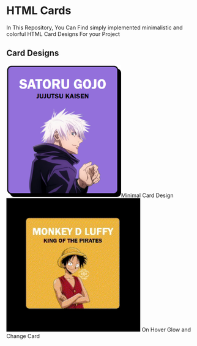 
# HTML Cards

In This Repository, You Can Find simply implemented minimalistic and colorful HTML Card Designs For your Project 


## Card Designs

<p float="center" >
    <img src="results/minimal.png" width="300">Minimal Card Design</img>  
    <img src="results/Glow.gif" width="350" />
    <caption>On Hover Glow and Change Card</caption>
</p>